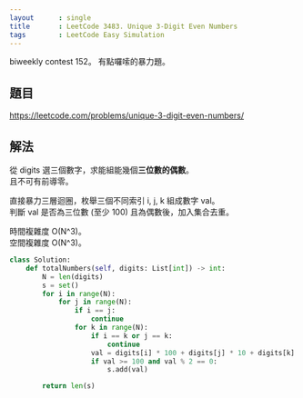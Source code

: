```yaml
---
layout      : single
title       : LeetCode 3483. Unique 3-Digit Even Numbers
tags        : LeetCode Easy Simulation
---
```

biweekly contest 152。
有點囉嗦的暴力題。  

## 題目

<https://leetcode.com/problems/unique-3-digit-even-numbers/>

## 解法

從 digits 選三個數字，求能組能幾個**三位數的偶數**。  
且不可有前導零。  

直接暴力三層迴圈，枚舉三個不同索引 i, j, k 組成數字 val。  
判斷 val 是否為三位數 (至少 100) 且為偶數後，加入集合去重。  

時間複雜度 O(N^3)。  
空間複雜度 O(N^3)。  

```python
class Solution:
    def totalNumbers(self, digits: List[int]) -> int:
        N = len(digits)
        s = set()
        for i in range(N):
            for j in range(N):
                if i == j:
                    continue
                for k in range(N):
                    if i == k or j == k:
                        continue
                    val = digits[i] * 100 + digits[j] * 10 + digits[k]
                    if val >= 100 and val % 2 == 0:
                        s.add(val)

        return len(s)
```

